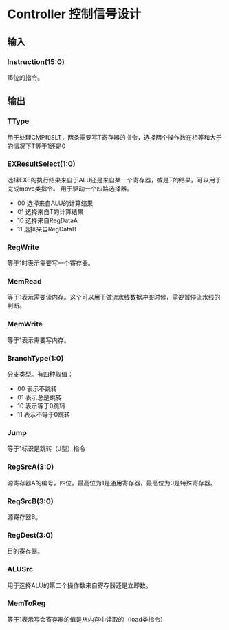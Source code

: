 # Controller 控制信号设计

## 输入
### Instruction(15:0)
15位的指令。

## 输出
### TType
用于处理CMP和SLT，两条需要写T寄存器的指令，选择两个操作数在相等和大于的情况下T等于1还是0

### EXResultSelect(1:0)
选择EXE的执行结果来自于ALU还是来自某一个寄存器，或是T的结果。可以用于完成move类指令。
用于驱动一个四路选择器。
* 00 选择来自ALU的计算结果
* 01 选择来自T的计算结果
* 10 选择来自RegDataA
* 11 选择来自RegDataB

### RegWrite
等于1时表示需要写一个寄存器。

### MemRead
等于1表示需要读内存。这个可以用于做流水线数据冲突时候，需要暂停流水线的判断。

### MemWrite
等于1表示需要写内存。

### BranchType(1:0)
分支类型。有四种取值：
* 00 表示不跳转
* 01 表示总是跳转
* 10 表示等于0跳转
* 11 表示不等于0跳转

### Jump
等于1标识是跳转（J型）指令

### RegSrcA(3:0)
源寄存器A的编号，四位。最高位为1是通用寄存器，最高位为0是特殊寄存器。

### RegSrcB(3:0)
源寄存器B。

### RegDest(3:0)
目的寄存器。

### ALUSrc
用于选择ALU的第二个操作数来自寄存器还是立即数。

### MemToReg
等于1表示写会寄存器的值是从内存中读取的（load类指令）
